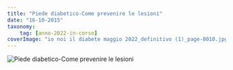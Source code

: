 ```yaml
---
title: "Piede diabetico-Come prevenire le lesioni"
date: "16-10-2015"
taxonomy: 
    tag: [anno-2022-in-corso]
coverImage: "io noi il diabete maggio 2022_definitivo (1)_page-0010.jpg"
---
```


![Piede diabetico-Come prevenire le lesioni](images/io%20noi%20il%20diabete%20maggio%202022_definitivo%20(1)_page-0010.jpg)
